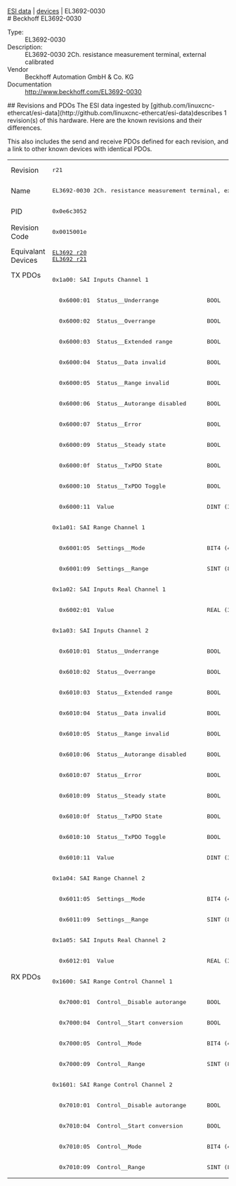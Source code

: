 <div class="nav"><a href="/esi-data">ESI data</a> | <a href="/esi-data/devices">devices</a> | EL3692-0030</div>
#  Beckhoff EL3692-0030

<dl>
  <dt>Type:</dt><dd>EL3692-0030</dd>
  <dt>Description:</dt><dd>EL3692-0030 2Ch. resistance measurement terminal, external calibrated</dd>
  <dt>Vendor</dt><dd>Beckhoff Automation GmbH & Co. KG</dd>
  <dt>Documentation</dt><dd><a href="http://www.beckhoff.com/EL3692-0030">http://www.beckhoff.com/EL3692-0030</a></dd>
</dl>
## Revisions and PDOs
The ESI data ingested by [github.com/linuxcnc-ethercat/esi-data](http://github.com/linuxcnc-ethercat/esi-data)describes 1 revision(s) of this hardware.  Here are the known revisions and their differences.

This also includes the send and receive PDOs defined for each revision, and a link to other known devices with identical PDOs.

<table>
<tr >
<td class="first">Revision</td>
<td ><pre>r21</pre></td>
</tr>
<tr >
<td class="first">Name</td>
<td ><pre>EL3692-0030 2Ch. resistance measurement terminal, external calibrated</pre></td>
</tr>
<tr >
<td class="first">PID</td>
<td ><pre>0x0e6c3052</pre></td>
</tr>
<tr >
<td class="first">Revision Code</td>
<td ><pre>0x0015001e</pre></td>
</tr>
<tr >
<td class="first">Equivalant Devices</td>
<td ><pre><a href="EL3692">EL3692 r20</a><br/><a href="EL3692">EL3692 r21</a></pre></td>
</tr>
<tr class="txpdo pdosection">
<td class="first" rowspan=34 valign=top>TX PDOs</td>
<td><pre>0x1a00: SAI Inputs Channel 1</pre></td>
<td></td>
</tr>
<tr class="txpdo">
<td ><pre>  0x6000:01  Status__Underrange              BOOL</pre></td>
</tr>
<tr class="txpdo">
<td ><pre>  0x6000:02  Status__Overrange               BOOL</pre></td>
</tr>
<tr class="txpdo">
<td ><pre>  0x6000:03  Status__Extended range          BOOL</pre></td>
</tr>
<tr class="txpdo">
<td ><pre>  0x6000:04  Status__Data invalid            BOOL</pre></td>
</tr>
<tr class="txpdo">
<td ><pre>  0x6000:05  Status__Range invalid           BOOL</pre></td>
</tr>
<tr class="txpdo">
<td ><pre>  0x6000:06  Status__Autorange disabled      BOOL</pre></td>
</tr>
<tr class="txpdo">
<td ><pre>  0x6000:07  Status__Error                   BOOL</pre></td>
</tr>
<tr class="txpdo">
<td ><pre>  0x6000:09  Status__Steady state            BOOL</pre></td>
</tr>
<tr class="txpdo">
<td ><pre>  0x6000:0f  Status__TxPDO State             BOOL</pre></td>
</tr>
<tr class="txpdo">
<td ><pre>  0x6000:10  Status__TxPDO Toggle            BOOL</pre></td>
</tr>
<tr class="txpdo">
<td ><pre>  0x6000:11  Value                           DINT (32 bits)</pre></td>
</tr>
<tr class="txpdo pdosection">
<td ><pre>0x1a01: SAI Range Channel 1</pre></td>
</tr>
<tr class="txpdo">
<td ><pre>  0x6001:05  Settings__Mode                  BIT4 (4 bits)</pre></td>
</tr>
<tr class="txpdo">
<td ><pre>  0x6001:09  Settings__Range                 SINT (8 bits)</pre></td>
</tr>
<tr class="txpdo pdosection">
<td ><pre>0x1a02: SAI Inputs Real Channel 1</pre></td>
</tr>
<tr class="txpdo">
<td ><pre>  0x6002:01  Value                           REAL (32 bits)</pre></td>
</tr>
<tr class="txpdo pdosection">
<td ><pre>0x1a03: SAI Inputs Channel 2</pre></td>
</tr>
<tr class="txpdo">
<td ><pre>  0x6010:01  Status__Underrange              BOOL</pre></td>
</tr>
<tr class="txpdo">
<td ><pre>  0x6010:02  Status__Overrange               BOOL</pre></td>
</tr>
<tr class="txpdo">
<td ><pre>  0x6010:03  Status__Extended range          BOOL</pre></td>
</tr>
<tr class="txpdo">
<td ><pre>  0x6010:04  Status__Data invalid            BOOL</pre></td>
</tr>
<tr class="txpdo">
<td ><pre>  0x6010:05  Status__Range invalid           BOOL</pre></td>
</tr>
<tr class="txpdo">
<td ><pre>  0x6010:06  Status__Autorange disabled      BOOL</pre></td>
</tr>
<tr class="txpdo">
<td ><pre>  0x6010:07  Status__Error                   BOOL</pre></td>
</tr>
<tr class="txpdo">
<td ><pre>  0x6010:09  Status__Steady state            BOOL</pre></td>
</tr>
<tr class="txpdo">
<td ><pre>  0x6010:0f  Status__TxPDO State             BOOL</pre></td>
</tr>
<tr class="txpdo">
<td ><pre>  0x6010:10  Status__TxPDO Toggle            BOOL</pre></td>
</tr>
<tr class="txpdo">
<td ><pre>  0x6010:11  Value                           DINT (32 bits)</pre></td>
</tr>
<tr class="txpdo pdosection">
<td ><pre>0x1a04: SAI Range Channel 2</pre></td>
</tr>
<tr class="txpdo">
<td ><pre>  0x6011:05  Settings__Mode                  BIT4 (4 bits)</pre></td>
</tr>
<tr class="txpdo">
<td ><pre>  0x6011:09  Settings__Range                 SINT (8 bits)</pre></td>
</tr>
<tr class="txpdo pdosection">
<td ><pre>0x1a05: SAI Inputs Real Channel 2</pre></td>
</tr>
<tr class="txpdo">
<td ><pre>  0x6012:01  Value                           REAL (32 bits)</pre></td>
</tr>
<tr class="rxpdo pdosection">
<td class="first" rowspan=10 valign=top>RX PDOs</td>
<td><pre>0x1600: SAI Range Control Channel 1</pre></td>
<td></td>
</tr>
<tr class="rxpdo">
<td ><pre>  0x7000:01  Control__Disable autorange      BOOL</pre></td>
</tr>
<tr class="rxpdo">
<td ><pre>  0x7000:04  Control__Start conversion       BOOL</pre></td>
</tr>
<tr class="rxpdo">
<td ><pre>  0x7000:05  Control__Mode                   BIT4 (4 bits)</pre></td>
</tr>
<tr class="rxpdo">
<td ><pre>  0x7000:09  Control__Range                  SINT (8 bits)</pre></td>
</tr>
<tr class="rxpdo pdosection">
<td ><pre>0x1601: SAI Range Control Channel 2</pre></td>
</tr>
<tr class="rxpdo">
<td ><pre>  0x7010:01  Control__Disable autorange      BOOL</pre></td>
</tr>
<tr class="rxpdo">
<td ><pre>  0x7010:04  Control__Start conversion       BOOL</pre></td>
</tr>
<tr class="rxpdo">
<td ><pre>  0x7010:05  Control__Mode                   BIT4 (4 bits)</pre></td>
</tr>
<tr class="rxpdo">
<td ><pre>  0x7010:09  Control__Range                  SINT (8 bits)</pre></td>
</tr>
</table>
